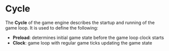 # Cycle
The **Cycle** of the game engine describes the startup and running of the game loop. It is used to define the following:

- **Preload**: determines initial game state before the game loop clock starts
- **Clock**: game loop with regular game ticks updating the game state